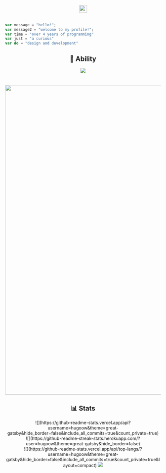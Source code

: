 <h2 align="center"><img src="https://s8.gifyu.com/images/979447220829032478.gif" height="25px"> <!--Group -  <a href="https://t.me/onlpx">t.me/onlpx</a>--></h2>

```js

var message = "hello!";
var message2 = "welcome to my profile!";
var time = "over 4 years of programming"
var just = "a curious"
var do = "design and development"

```


<h2 align="center">🤹 Ability </h2>
<p align="center">
  <a href="https://skillicons.dev">
    <img src="https://skillicons.dev/icons?i=js,nodejs,bots,vscode,python,css,html,php,bootstrap,lua" />
  </a>
</p>

#
<div align="center">
<img width="1000" src="https://cdn.discordapp.com/attachments/1015465042075979786/1100951239379931246/4F4AB173-3269-4D94-A5EC-499C5608A128.gif">
<div>

<h2 align="center">📊 Stats </h2>
![](https://github-readme-stats.vercel.app/api?username=hugoow&theme=great-gatsby&hide_border=false&include_all_commits=true&count_private=true)<br/>
![](https://github-readme-streak-stats.herokuapp.com/?user=hugoow&theme=great-gatsby&hide_border=false)<br/>
![](https://github-readme-stats.vercel.app/api/top-langs/?username=hugoow&theme=great-gatsby&hide_border=false&include_all_commits=true&count_private=true&layout=compact)

  
<img src="https://github.com/BEPb/BEPb/blob/main/assets/Bottom_down.svg">
